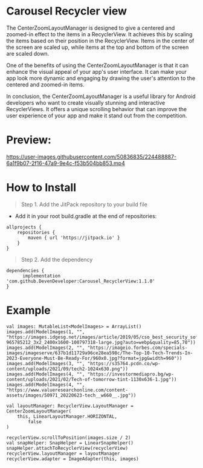 # Carousel Recycler view
The CenterZoomLayoutManager is designed to give a centered and zoomed-in effect to the items in a RecyclerView. It achieves this by scaling the items based on their position in the RecyclerView. Items in the center of the screen are scaled up, while items at the top and bottom of the screen are scaled down.

One of the benefits of using the CenterZoomLayoutManager is that it can enhance the visual appeal of your app's user interface. It can make your app look more dynamic and engaging by drawing the user's attention to the centered and zoomed-in items.

In conclusion, the CenterZoomLayoutManager is a useful library for Android developers who want to create visually stunning and interactive RecyclerViews. It offers a unique scrolling behavior that can improve the user experience of your app and make it stand out from the competition.

# Preview:


https://user-images.githubusercontent.com/50836835/224488887-6a1f9b07-2f16-47a9-9e4c-f53b504bb853.mp4


# How to Install
> Step 1. Add the JitPack repository to your build file
  * Add it in your root build.gradle at the end of repositories:

```
allprojects {
	repositories {
		maven { url 'https://jitpack.io' }
	}
}
```
  
> Step 2. Add the dependency
```
dependencies {
	  implementation 'com.github.DevenDeveloper:Carousel_RecyclerView:1.1.0'
}
```

# Example
```
val images: MutableList<ModelImages> = ArrayList()
images.add(ModelImages(1, "", "https://images.idgesg.net/images/article/2019/05/cso_best_security_software_best_ideas_best_technology_lightbulb_on_horizon_of_circuit_board_landscape_with_abstract_digital_connective_technology_atmosphere_ideas_innovation_creativity_by_peshkov_gettyimages-965785212_3x2_2400x1600-100797318-large.jpg?auto=webp&quality=85,70"))
images.add(ModelImages(2, "", "https://imageio.forbes.com/specials-images/imageserve/637b1d11729a96ce28ea598c/The-Top-10-Tech-Trends-In-2023-Everyone-Must-Be-Ready-For/960x0.jpg?format=jpg&width=960"))
images.add(ModelImages(3, "", "https://s35764.pcdn.co/wp-content/uploads/2021/09/tech2-1024x630.png"))
images.add(ModelImages(4, "", "https://investormediapro.bg/wp-content/uploads/2021/02/Tech-of-tomorrow-tint-1130x636-1.jpg"))
images.add(ModelImages(4, "", "https://www.valueresearchonline.com/content-assets/images/50971_20220623-tech__w660__.jpg"))

val layoutManager: RecyclerView.LayoutManager = CenterZoomLayoutManager(
	this, LinearLayoutManager.HORIZONTAL,
        false
)

recyclerView.scrollToPosition(images.size / 2)
val snapHelper: SnapHelper = LinearSnapHelper()
snapHelper.attachToRecyclerView(recyclerView)
recyclerView.layoutManager = layoutManager
recyclerView.adapter = ImageAdapter(this, images)
```
  
